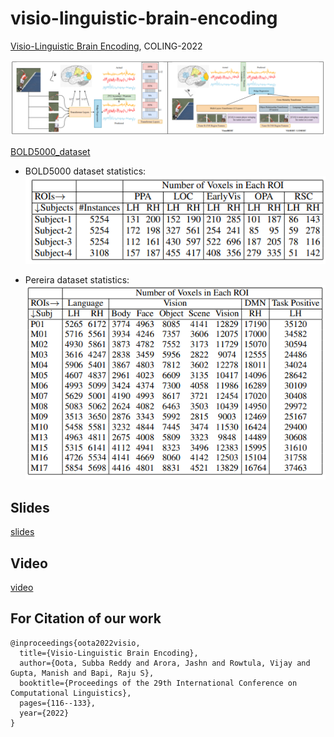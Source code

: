 # visio-linguistic-brain-encoding

[Visio-Linguistic Brain Encoding](https://aclanthology.org/2022.coling-1.11.pdf), COLING-2022

![screenshot](Architecture_Diagram.PNG)

[BOLD5000_dataset](https://figshare.com/articles/dataset/BOLD5000_Release_2_0/14456124)

* BOLD5000 dataset statistics:
![screenshot](bold5000_stats.PNG)

* Pereira dataset statistics:
![screenshot](pereira_stats.PNG)
  
## Slides

[slides](https://docs.google.com/presentation/d/1OZuMMK6rC6B1YPmkA5bwCsF2AMn9oWDS/edit?usp=sharing&ouid=100565237099472127436&rtpof=true&sd=true)

## Video
[video](https://drive.google.com/file/d/1olIwiI5syxblk6QEQXMfsiqKLYcRUug-/view?usp=sharing)

## For Citation of our work
```
@inproceedings{oota2022visio,
  title={Visio-Linguistic Brain Encoding},
  author={Oota, Subba Reddy and Arora, Jashn and Rowtula, Vijay and Gupta, Manish and Bapi, Raju S},
  booktitle={Proceedings of the 29th International Conference on Computational Linguistics},
  pages={116--133},
  year={2022}
}
```
